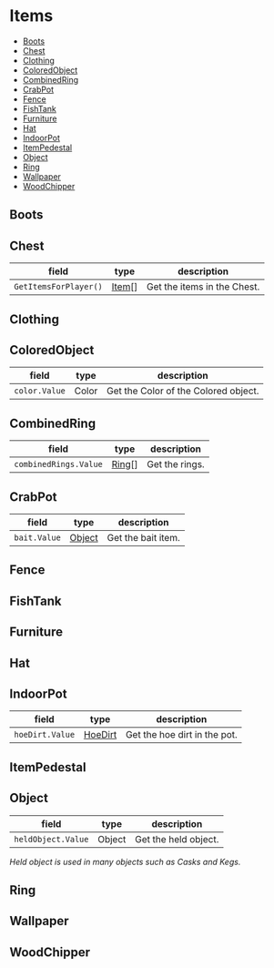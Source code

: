 # Items

* [Boots](#boots)
* [Chest](#chest)
* [Clothing](#clothing)
* [ColoredObject](#coloredobject)
* [CombinedRing](#combinedring)
* [CrabPot](#crabpot)
* [Fence](#fence)
* [FishTank](#fishtank)
* [Furniture](#furniture)
* [Hat](#hat)
* [IndoorPot](#indoorpot)
* [ItemPedestal](#itempedestal)
* [Object](#object)
* [Ring](#ring)
* [Wallpaper](#wallpaper)
* [WoodChipper](#woodchipper)


## Boots

## Chest


| field                 | type              | description                 |
|-----------------------|-------------------|-----------------------------|
| `GetItemsForPlayer()` | [Item](#object)[] | Get the items in the Chest. |

## Clothing

## ColoredObject


| field         | type  | description                          |
|---------------|-------|--------------------------------------|
| `color.Value` | Color | Get the Color of the Colored object. |

## CombinedRing


| field                 | type            | description    |
|-----------------------|-----------------|----------------|
| `combinedRings.Value` | [Ring](#ring)[] | Get the rings. |

## CrabPot


| field        | type              | description        |
|--------------|-------------------|--------------------|
| `bait.Value` | [Object](#object) | Get the bait item. |

## Fence

## FishTank

## Furniture

## Hat

## IndoorPot


| field           | type                                      | description                  |
|-----------------|-------------------------------------------|------------------------------|
| `hoeDirt.Value` | [HoeDirt](./PatchTerrainFeatures#hoedirt) | Get the hoe dirt in the pot. |

## ItemPedestal

## Object

| field              | type   | description          |
|--------------------|--------|----------------------|
| `heldObject.Value` | Object | Get the held object. |

*Held object is used in many objects such as Casks and Kegs.*

## Ring

## Wallpaper

## WoodChipper
